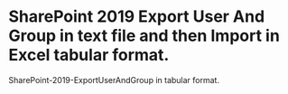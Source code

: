 # SharePoint 2019 Export User And Group in text file and then Import in Excel tabular format.

SharePoint-2019-ExportUserAndGroup in tabular format.
